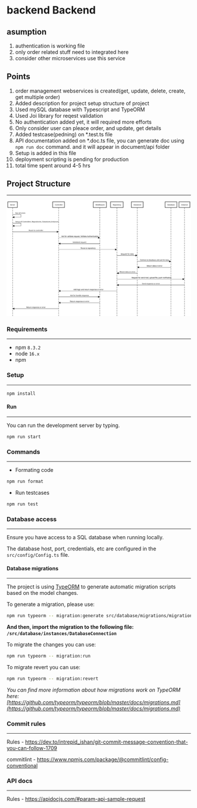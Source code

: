 # backend Backend


## asumption
1. authentication is working file
2. only order related stuff need to integrated here
3. consider other microservices use this service

## Points
1. order management webservices is created(get, update, delete, create, get multiple order)
2. Added description for project setup structure of project
3. Used mySQL database with Typescript and TypeORM
4. Used Joi library for reqest validation
5. No authentication added yet, it will required more efforts
6. Only consider user can pleace order, and update, get details
7. Added testcase(pedning) on *.test.ts file
8. API documentation added on *.doc.ts file, you can generate doc using ```npm run doc``` command. and it will appear in document/api folder
9. Setup is added in this file 
10. deployment scripting is pending for production
11. total time spent around 4-5 hrs


## Project Structure

-----
![Optional Text](./documents/ProjectStructure.svg)

### Requirements

-----

- npm `8.3.2`
- node `16.x`
- npm

### Setup

-----

```bash
npm install
```

#### Run

-----
You can run the development server by typing.

```bash
npm run start
```

### Commands

-----

- Formating code

```bash
npm run format
```

- Run testcases

```bash
npm run test
```


### Database access

-----
Ensure you have access to a SQL database when running locally.

The database host, port, credentials, etc are configured in the `src/config/Config.ts` file.

#### Database migrations

-----
The project is using [TypeORM](https://github.com/typeorm/typeorm) to generate automatic migration scripts based on the model changes.

To generate a migration, please use:

```bash
npm run typeorm -- migration:generate src/database/migrations/migration-name
```

**And then, import the migration to the following file: `/src/database/instances/DatabaseConnection`**

To migrate the changes you can use:

```bash
npm run typeorm -- migration:run
```

To migrate revert you can use:

```bash
npm run typeorm -- migration:revert
```

_You can find more information about how migrations work on TypeORM here: [https://github.com/typeorm/typeorm/blob/master/docs/migrations.md](https://github.com/typeorm/typeorm/blob/master/docs/migrations.md)_

### Commit rules

-----
Rules - <https://dev.to/intrepid_ishan/git-commit-message-convention-that-you-can-follow-1709>

commitlint - <https://www.npmjs.com/package/@commitlint/config-conventional>

### API docs

-----
Rules - <https://apidocjs.com/#param-api-sample-request>
